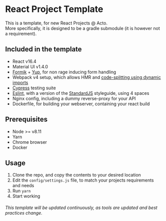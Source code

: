 # React Project Template
This is a template, for new React Projects @ Acto.  
More specifically, it is designed to be a gradle submodule (it is however not a requirement).

## Included in the template
* React v16.4  
* Material UI v1.4.0  
* [Formik](https://github.com/jaredpalmer/formik) + [Yup](https://github.com/jquense/yup), for non rage inducing form handling
* Webpack v4 setup, which allows HMR and [code-splitting using dynamic imports](https://github.com/jamiebuilds/react-loadable)  
* [Cypress](https://www.cypress.io/) testing suite  
* [Eslint](https://eslint.org/), with a version of the [StandardJS](https://standardjs.com/) styleguide, using 4 spaces
* Nginx config, including a dummy reverse-proxy for your API  
* Dockerfile, for building your webserver, containing your react build  

## Prerequisites
* Node >= v8.11  
* Yarn  
* Chrome browser  
* Docker  

## Usage
1. Clone the repo, and copy the contents to your desired location
2. Edit the `config/settings.js` file, to match your projects requirements and needs
3. Run `yarn`
4. Start working

###### This template will be updated continuously, as tools are updated and best practices change.
